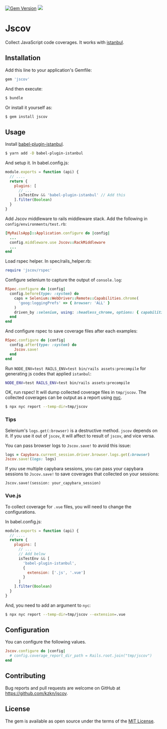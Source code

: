 [![Gem Version](https://badge.fury.io/rb/jscov.svg)](http://badge.fury.io/rb/jscov)
![](https://github.com/kzkn/jscov/workflows/CI/badge.svg)

# Jscov

Collect JavaScript code coverages. It works with [istanbul](https://istanbul.js.org/).

## Installation
Add this line to your application's Gemfile:

```ruby
gem 'jscov'
```

And then execute:
```bash
$ bundle
```

Or install it yourself as:
```bash
$ gem install jscov
```

## Usage

Install [babel-plugin-istanbul](https://github.com/istanbuljs/babel-plugin-istanbul).

```bash
$ yarn add -D babel-plugin-istanbul
```

And setup it. In babel.config.js:

```js
module.exports = function (api) {
  // ....
  return {
    plugins: [
      // ...
      isTestEnv && 'babel-plugin-istanbul' // Add this
    ].filter(Boolean)
  }
}
```

Add Jscov middleware to rails middleware stack. Add the following in `config/environments/test.rb`:

```ruby
[MyRailsApp]::Application.configure do |config|
  ...
  config.middleware.use Jscov::RackMiddleware
  ...
end
```

Load rspec helper. In spec/rails_helper.rb:

```ruby
require 'jscov/rspec'
```

Configure selenium to capture the output of `console.log`:

```ruby
RSpec.configure do |config|
  config.before(type: :system) do
    caps = Selenium::WebDriver::Remote::Capabilities.chrome(
      'goog:loggingPrefs' => { browser: 'ALL' }
    )
    driven_by :selenium, using: :headless_chrome, options: { capabilities: caps }
  end
end
```

And configure rspec to save coverage files after each examples:

```ruby
RSpec.configure do |config|
  config.after(type: :system) do
    Jscov.save!
  end
end
```

Run `NODE_ENV=test RAILS_ENV=test bin/rails assets:precompile` for generating js codes that applied `istanbul`:

```bash
NODE_ENV=test RAILS_ENV=test bin/rails assets:precompile
```

OK, run rspec! It will dump collected coverage files in `tmp/jscov`.
The collected coverages can be output as a report using [nyc](https://github.com/istanbuljs/nyc).

```bash
$ npx nyc report --temp-dir=tmp/jscov
```

### Tips

Selenium's `logs.get(:browser)` is a destructive method. `jscov` depends on it. If you use it out of `jscov`, it will affect to result of `jscov`, and vice versa.

You can pass browser logs to `Jscov.save!` to avoid this issue:

```ruby
logs = Capybara.current_session.driver.browser.logs.get(:browser)
Jscov.save!(logs: logs)
```

If you use multiple capybara sessions, you can pass your capybara sessions to `Jscov.save!` to save coverages that collected on your sessions:

```
Jscov.save!(session: your_capybara_session)
```

### Vue.js

To collect coverage for `.vue` files, you will need to change the configurations.

In babel.config.js:

```js
module.exports = function (api) {
  // ....
  return {
    plugins: [
      // ...
      // Add below
      isTestEnv && [
        'babel-plugin-istanbul',
        {
          extension: ['.js', '.vue']
        }
      ]
    ].filter(Boolean)
  }
}
```

And, you need to add an argument to `nyc`:

```bash
$ npx nyc report --temp-dir=tmp/jscov --extension=.vue
```

## Configuration

You can configure the following values.

```ruby
Jscov.configure do |config|
  # config.coverage_report_dir_path = Rails.root.join("tmp/jscov")
end
```

## Contributing

Bug reports and pull requests are welcome on GitHub at https://github.com/kzkn/jscov.

## License
The gem is available as open source under the terms of the [MIT License](https://opensource.org/licenses/MIT).
